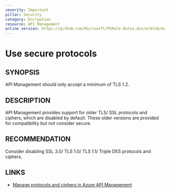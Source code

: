 ```yaml
---
severity: Important
pillar: Security
category: Encryption
resource: API Management
online version: https://github.com/Microsoft/PSRule.Rules.Azure/blob/main/docs/en/rules/Azure.APIM.Protocols.md
---
```


# Use secure protocols

## SYNOPSIS

API Management should only accept a minimum of TLS 1.2.

## DESCRIPTION

API Management provides support for older TLS/ SSL protocols and ciphers, which are disabled by default.
These older versions are provided for compatibility but not consider secure.

## RECOMMENDATION

Consider disabling SSL 3.0/ TLS 1.0/ TLS 1.1/ Triple DES protocols and ciphers.

## LINKS

- [Manage protocols and ciphers in Azure API Management](https://docs.microsoft.com/en-us/azure/api-management/api-management-howto-manage-protocols-ciphers)
